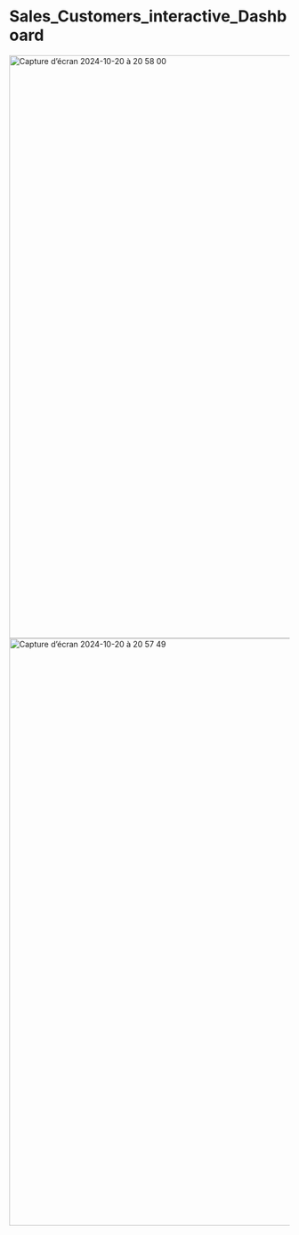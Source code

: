 # Sales_Customers_interactive_Dashboard

<img width="1046" alt="Capture d’écran 2024-10-20 à 20 58 00" src="https://github.com/user-attachments/assets/6a9e878c-6ff6-4ab3-ba49-4c7da1345ac2">

<img width="1054" alt="Capture d’écran 2024-10-20 à 20 57 49" src="https://github.com/user-attachments/assets/eb0b20a3-45b2-4d51-87d0-a5f030b7c785">

